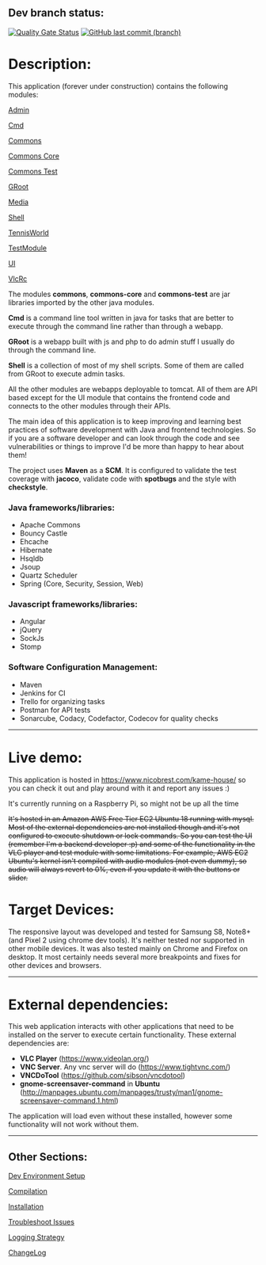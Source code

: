 ## Dev branch status:

[![Quality Gate Status](https://sonarcloud.io/api/project_badges/measure?project=nbrest_java.web.kamehouse&metric=alert_status)](https://sonarcloud.io/dashboard?id=nbrest_java.web.kamehouse)
[![GitHub last commit (branch)](https://img.shields.io/github/last-commit/nbrest/java.web.kamehouse/dev)](https://github.com/nbrest/java.web.kamehouse/tree/dev)
 

# Description:

This application (forever under construction) contains the following modules: 

[Admin](kamehouse-admin/README.md)

[Cmd](kamehouse-cmd/README.md)

[Commons](kamehouse-commons/README.md)

[Commons Core](kamehouse-commons-core/README.md)

[Commons Test](kamehouse-commons-test/README.md)

[GRoot](kamehouse-groot/README.md)

[Media](kamehouse-media/README.md)

[Shell](kamehouse-shell/README.md)

[TennisWorld](kamehouse-tennisworld/README.md)

[TestModule](kamehouse-testmodule/README.md)

[UI](kamehouse-ui/README.md)

[VlcRc](kamehouse-vlcrc/README.md)

The modules **commons**, **commons-core** and **commons-test** are jar libraries imported by the other java modules. 

**Cmd** is a command line tool written in java for tasks that are better to execute through the command
 line rather than through a webapp.

**GRoot** is a webapp built with js and php to do admin stuff I usually do through the command line.

**Shell** is a collection of most of my shell scripts. Some of them are called from GRoot to execute admin tasks.

All the other modules are webapps deployable to tomcat.
All of them are API based except for the UI module that contains the frontend code and connects
 to the other modules through their APIs.

The main idea of this application is to keep improving and learning best practices of software
 development with Java and frontend technologies. 
 So if you are a software developer and can look through the code and see vulnerabilities or
  things to improve I'd be more than happy to hear about them!

The project uses **Maven** as a **SCM**. It is configured to validate the test coverage with **jacoco**, validate code with **spotbugs** and the style with **checkstyle**.

### Java frameworks/libraries:

* Apache Commons
* Bouncy Castle
* Ehcache
* Hibernate
* Hsqldb
* Jsoup
* Quartz Scheduler
* Spring (Core, Security, Session, Web)

### Javascript frameworks/libraries:

* Angular
* jQuery
* SockJs
* Stomp

### Software Configuration Management:

* Maven 
* Jenkins for CI
* Trello for organizing tasks
* Postman for API tests
* Sonarcube, Codacy, Codefactor, Codecov for quality checks

*********************

# Live demo:

This application is hosted in https://www.nicobrest.com/kame-house/ so you can check it out and play around with it and report any issues :) 

It's currently running on a Raspberry Pi, so might not be up all the time

~~It's hosted in an Amazon AWS Free Tier EC2 Ubuntu 18 running with mysql. Most of the external
 dependencies are not installed though and it's not configured to execute shutdown or lock
  commands. So you can test the UI (remember I'm a backend developer :p) and some of the
   functionality in the VLC player and test module with some limitations. For example, AWS EC2
    Ubuntu's kernel isn't compiled with audio modules (not even dummy), so audio will always
     revert to 0%, even if you update it with the buttons or slider.~~

# Target Devices:

The responsive layout was developed and tested for Samsung S8, Note8+ (and Pixel 2 using chrome dev tools). It's neither tested nor supported in other mobile devices. It was also tested mainly on Chrome and Firefox on desktop. It most certainly needs several more breakpoints and fixes for other devices and browsers.

*********************

# External dependencies:

This web application interacts with other applications that need to be installed on the server to execute certain functionality. These external dependencies are:

* **VLC Player** (https://www.videolan.org/)
* **VNC Server**. Any vnc server will do (https://www.tightvnc.com/)
* **VNCDoTool** (https://github.com/sibson/vncdotool)
* **gnome-screensaver-command** in **Ubuntu** (http://manpages.ubuntu.com/manpages/trusty/man1/gnome-screensaver-command.1.html)

The application will load even without these installed, however some functionality will not work without them.

*********************

## Other Sections:

[Dev Environment Setup](dev-environment-setup.md)

[Compilation](compilation.md)

[Installation](installation.md)

[Troubleshoot Issues](troubleshoot-issues.md)

[Logging Strategy](logging-strategy.md)

[ChangeLog](changelog.md)
